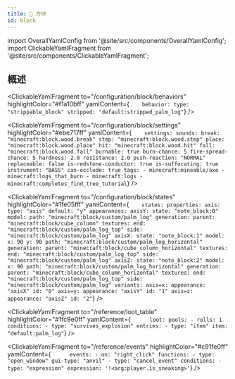 ```yaml
---
title: 🧱 方块
id: block
---
```


import OverallYamlConfig from '@site/src/components/OverallYamlConfig';
import ClickableYamlFragment from '@site/src/components/ClickableYamlFragment';

## 概述

<OverallYamlConfig >
  <ClickableYamlFragment
    highlightColor="#e41616ff"
    yamlContent={`blocks:
    default:palm_log: `}
  />

  <ClickableYamlFragment
    to="/configuration/block/behaviors"
    highlightColor="#f1a10bff"
    yamlContent={`    behavior:
        type: "strippable_block"
        stripped: "default:stripped_palm_log"`}
  />

  <ClickableYamlFragment
    to="/configuration/block/settings"
    highlightColor="#ebe717ff"
    yamlContent={`    settings:
        sounds:
          break: "minecraft:block.wood.break"
          step: "minecraft:block.wood.step"
          place: "minecraft:block.wood.place"
          hit: "minecraft:block.wood.hit"
          fall: "minecraft:block.wood.fall"
        burnable: true
        burn-chance: 5
        fire-spread-chance: 5
        hardness: 2.0
        resistance: 2.0
        push-reaction: "NORMAL"
        replaceable: false
        is-redstone-conductor: true
        is-suffocating: true
        instrument: "BASS"
        can-occlude: true
        tags:
          - minecraft:mineable/axe
          - minecraft:logs_that_burn
          - minecraft:logs
          - minecraft:completes_find_tree_tutorial`}
  />

  <ClickableYamlFragment
    to="/configuration/block/states"
    highlightColor="#1fe05fff"
    yamlContent={`    states:
        properties:
          axis:
            type: "axis"
            default: "y"
        appearances:
          axisY:
            state: "note_block:0"
            model:
              path: "minecraft:block/custom/palm_log"
              generation:
                parent: "minecraft:block/cube_column"
                textures:
                  end: "minecraft:block/custom/palm_log_top"
                  side: "minecraft:block/custom/palm_log"
          axisX:
            state: "note_block:1"
            model:
              x: 90
              y: 90
              path: "minecraft:block/custom/palm_log_horizontal"
              generation:
                parent: "minecraft:block/cube_column_horizontal"
                textures:
                  end: "minecraft:block/custom/palm_log_top"
                  side: "minecraft:block/custom/palm_log"
          axisZ:
            state: "note_block:2"
            model:
              x: 90
              path: "minecraft:block/custom/palm_log_horizontal"
              generation:
                parent: "minecraft:block/cube_column_horizontal"
                textures:
                  end: "minecraft:block/custom/palm_log_top"
                  side: "minecraft:block/custom/palm_log"
        variants:
          axis=x:
            appearance: "axisX"
            id: "0"
          axis=y:
            appearance: "axisY"
            id: "1"
          axis=z:
            appearance: "axisZ"
            id: "2"`}
  />

  <ClickableYamlFragment
    to="/reference/loot_table"
    highlightColor="#1fc9e0ff"
    yamlContent={`      loot:
          pools:
            - rolls: 1
              conditions:
                - type: "survives_explosion"
              entries:
                - type: "item"
                  item: "default:palm_log"`}
  />

  <ClickableYamlFragment
    to="/reference/events"
    highlightColor="#c91fe0ff"
    yamlContent={`      events:
          - on: "right_click"
            functions:
              - type: "open_window"
                gui-type: "anvil"
              - type: "cancel_event"
            conditions:
              - type: "expression"
                expression: '!<arg:player.is_sneaking>'`}
  />

</OverallYamlConfig>
